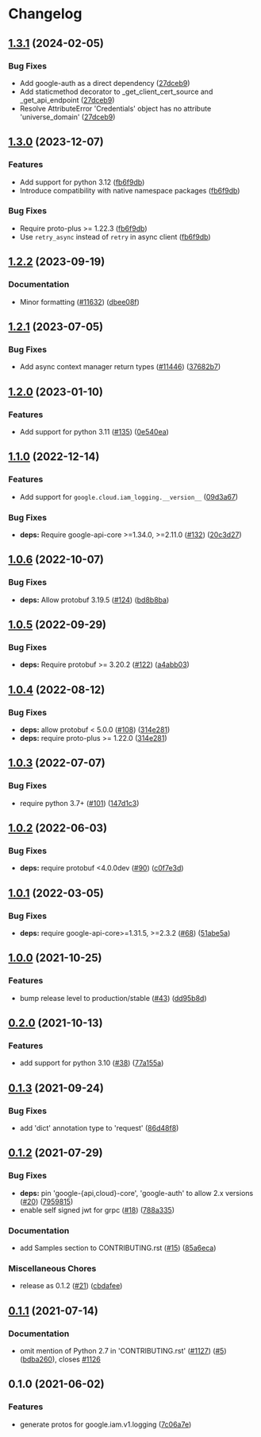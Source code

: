 # Changelog

## [1.3.1](https://github.com/googleapis/google-cloud-python/compare/google-cloud-iam-logging-v1.3.0...google-cloud-iam-logging-v1.3.1) (2024-02-05)


### Bug Fixes

* Add google-auth as a direct dependency ([27dceb9](https://github.com/googleapis/google-cloud-python/commit/27dceb901cb9bf28da82925ad382ce7c58e91f38))
* Add staticmethod decorator to _get_client_cert_source and _get_api_endpoint ([27dceb9](https://github.com/googleapis/google-cloud-python/commit/27dceb901cb9bf28da82925ad382ce7c58e91f38))
* Resolve AttributeError 'Credentials' object has no attribute 'universe_domain' ([27dceb9](https://github.com/googleapis/google-cloud-python/commit/27dceb901cb9bf28da82925ad382ce7c58e91f38))

## [1.3.0](https://github.com/googleapis/google-cloud-python/compare/google-cloud-iam-logging-v1.2.2...google-cloud-iam-logging-v1.3.0) (2023-12-07)


### Features

* Add support for python 3.12 ([fb6f9db](https://github.com/googleapis/google-cloud-python/commit/fb6f9dbfadfe1a8ca3b236e0cae5c85cf2862f3e))
* Introduce compatibility with native namespace packages ([fb6f9db](https://github.com/googleapis/google-cloud-python/commit/fb6f9dbfadfe1a8ca3b236e0cae5c85cf2862f3e))


### Bug Fixes

* Require proto-plus &gt;= 1.22.3 ([fb6f9db](https://github.com/googleapis/google-cloud-python/commit/fb6f9dbfadfe1a8ca3b236e0cae5c85cf2862f3e))
* Use `retry_async` instead of `retry` in async client ([fb6f9db](https://github.com/googleapis/google-cloud-python/commit/fb6f9dbfadfe1a8ca3b236e0cae5c85cf2862f3e))

## [1.2.2](https://github.com/googleapis/google-cloud-python/compare/google-cloud-iam-logging-v1.2.1...google-cloud-iam-logging-v1.2.2) (2023-09-19)


### Documentation

* Minor formatting ([#11632](https://github.com/googleapis/google-cloud-python/issues/11632)) ([dbee08f](https://github.com/googleapis/google-cloud-python/commit/dbee08f2df63e1906ba13b0d3060eec5a80c79e2))

## [1.2.1](https://github.com/googleapis/google-cloud-python/compare/google-cloud-iam-logging-v1.2.0...google-cloud-iam-logging-v1.2.1) (2023-07-05)


### Bug Fixes

* Add async context manager return types ([#11446](https://github.com/googleapis/google-cloud-python/issues/11446)) ([37682b7](https://github.com/googleapis/google-cloud-python/commit/37682b7793cfe0dcb27963fea7e474b3b85571c9))

## [1.2.0](https://github.com/googleapis/python-iam-logging/compare/v1.1.0...v1.2.0) (2023-01-10)


### Features

* Add support for python 3.11 ([#135](https://github.com/googleapis/python-iam-logging/issues/135)) ([0e540ea](https://github.com/googleapis/python-iam-logging/commit/0e540ea741403ab3fda26d0aca9fe58c554d0ef7))

## [1.1.0](https://github.com/googleapis/python-iam-logging/compare/v1.0.6...v1.1.0) (2022-12-14)


### Features

* Add support for `google.cloud.iam_logging.__version__` ([09d3a67](https://github.com/googleapis/python-iam-logging/commit/09d3a676caabe804b679bb82ea770d3ef6da4a0d))


### Bug Fixes

* **deps:** Require google-api-core &gt;=1.34.0, >=2.11.0 ([#132](https://github.com/googleapis/python-iam-logging/issues/132)) ([20c3d27](https://github.com/googleapis/python-iam-logging/commit/20c3d276ac240737e500cc2a47243b0d3d5f61ea))

## [1.0.6](https://github.com/googleapis/python-iam-logging/compare/v1.0.5...v1.0.6) (2022-10-07)


### Bug Fixes

* **deps:** Allow protobuf 3.19.5 ([#124](https://github.com/googleapis/python-iam-logging/issues/124)) ([bd8b8ba](https://github.com/googleapis/python-iam-logging/commit/bd8b8ba593a873901c3aa5cfd213b617dad5857e))

## [1.0.5](https://github.com/googleapis/python-iam-logging/compare/v1.0.4...v1.0.5) (2022-09-29)


### Bug Fixes

* **deps:** Require protobuf >= 3.20.2 ([#122](https://github.com/googleapis/python-iam-logging/issues/122)) ([a4abb03](https://github.com/googleapis/python-iam-logging/commit/a4abb035ef001bc55875c11078ae1ee2d0468f21))

## [1.0.4](https://github.com/googleapis/python-iam-logging/compare/v1.0.3...v1.0.4) (2022-08-12)


### Bug Fixes

* **deps:** allow protobuf < 5.0.0 ([#108](https://github.com/googleapis/python-iam-logging/issues/108)) ([314e281](https://github.com/googleapis/python-iam-logging/commit/314e2815967afb7cddd6a5e811c0478a525d3d62))
* **deps:** require proto-plus >= 1.22.0 ([314e281](https://github.com/googleapis/python-iam-logging/commit/314e2815967afb7cddd6a5e811c0478a525d3d62))

## [1.0.3](https://github.com/googleapis/python-iam-logging/compare/v1.0.2...v1.0.3) (2022-07-07)


### Bug Fixes

* require python 3.7+ ([#101](https://github.com/googleapis/python-iam-logging/issues/101)) ([147d1c3](https://github.com/googleapis/python-iam-logging/commit/147d1c329493cdb35bfe0d53c87231ff470c1a6c))

## [1.0.2](https://github.com/googleapis/python-iam-logging/compare/v1.0.1...v1.0.2) (2022-06-03)


### Bug Fixes

* **deps:** require protobuf <4.0.0dev ([#90](https://github.com/googleapis/python-iam-logging/issues/90)) ([c0f7e3d](https://github.com/googleapis/python-iam-logging/commit/c0f7e3dd9fb9ffe9a645b784c089cdbafc35275f))

## [1.0.1](https://github.com/googleapis/python-iam-logging/compare/v1.0.0...v1.0.1) (2022-03-05)


### Bug Fixes

* **deps:** require google-api-core>=1.31.5, >=2.3.2 ([#68](https://github.com/googleapis/python-iam-logging/issues/68)) ([51abe5a](https://github.com/googleapis/python-iam-logging/commit/51abe5ad0f4d63a1bfe6720a96b73bbf2897f298))

## [1.0.0](https://www.github.com/googleapis/python-iam-logging/compare/v0.2.0...v1.0.0) (2021-10-25)


### Features

* bump release level to production/stable ([#43](https://www.github.com/googleapis/python-iam-logging/issues/43)) ([dd95b8d](https://www.github.com/googleapis/python-iam-logging/commit/dd95b8dc8f70955697e2424a548f21b7902b0a46))

## [0.2.0](https://www.github.com/googleapis/python-iam-logging/compare/v0.1.3...v0.2.0) (2021-10-13)


### Features

* add support for python 3.10 ([#38](https://www.github.com/googleapis/python-iam-logging/issues/38)) ([77a155a](https://www.github.com/googleapis/python-iam-logging/commit/77a155ac795471d110ca2feef89f70e6957c5779))

## [0.1.3](https://www.github.com/googleapis/python-iam-logging/compare/v0.1.2...v0.1.3) (2021-09-24)


### Bug Fixes

* add 'dict' annotation type to 'request' ([86d48f8](https://www.github.com/googleapis/python-iam-logging/commit/86d48f8fcf08d9cb381a46fcefb9f22b334d4896))

## [0.1.2](https://www.github.com/googleapis/python-iam-logging/compare/v0.1.1...v0.1.2) (2021-07-29)


### Bug Fixes

* **deps:** pin 'google-{api,cloud}-core', 'google-auth' to allow 2.x versions ([#20](https://www.github.com/googleapis/python-iam-logging/issues/20)) ([7959815](https://www.github.com/googleapis/python-iam-logging/commit/7959815a36f4e173dcac5d9b5f8434f50ed0cdbb))
* enable self signed jwt for grpc ([#18](https://www.github.com/googleapis/python-iam-logging/issues/18)) ([788a335](https://www.github.com/googleapis/python-iam-logging/commit/788a3350a068c48cb7c1dc4645229b7a337dd983))


### Documentation

* add Samples section to CONTRIBUTING.rst ([#15](https://www.github.com/googleapis/python-iam-logging/issues/15)) ([85a6eca](https://www.github.com/googleapis/python-iam-logging/commit/85a6eca7ff08b934a307c50d47eb235bfa3479ab))


### Miscellaneous Chores

* release as 0.1.2 ([#21](https://www.github.com/googleapis/python-iam-logging/issues/21)) ([cbdafee](https://www.github.com/googleapis/python-iam-logging/commit/cbdafee9741024b45f61030183cb27c7cedcd73a))

## [0.1.1](https://www.github.com/googleapis/python-iam-logging/compare/v0.1.0...v0.1.1) (2021-07-14)


### Documentation

* omit mention of Python 2.7 in 'CONTRIBUTING.rst' ([#1127](https://www.github.com/googleapis/python-iam-logging/issues/1127)) ([#5](https://www.github.com/googleapis/python-iam-logging/issues/5)) ([bdba260](https://www.github.com/googleapis/python-iam-logging/commit/bdba2608b88b955f03e694360e6a915d4a8ab2ed)), closes [#1126](https://www.github.com/googleapis/python-iam-logging/issues/1126)

## 0.1.0 (2021-06-02)


### Features

* generate protos for google.iam.v1.logging ([7c06a7e](https://www.github.com/googleapis/python-iam-logging/commit/7c06a7e7b8ea47b801728338e5c3807431f2e765))
